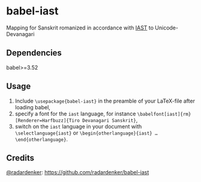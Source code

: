 # babel-iast

Mapping for Sanskrit romanized in accordance with
[IAST](https://en.wikipedia.org/wiki/International_Alphabet_of_Sanskrit_Transliteration)
to Unicode-Devanagari

## Dependencies

babel>=3.52

## Usage

1. Include `\usepackage{babel-iast}` in the preamble of your LaTeX-file after
   loading babel,
2. specify a font for the `iast` language, for instance
   `\babelfont[iast]{rm}[Renderer=Harfbuzz]{Tiro Devanagari Sanskrit}`,
3. switch on the `iast` language in your document with `\selectlanguage{iast}`
   or `\begin{otherlanguage}{iast} … \end{otherlanguage}`.

## Credits

[@radardenker](https://github.com/radardenker/): <https://github.com/radardenker/babel-iast>
